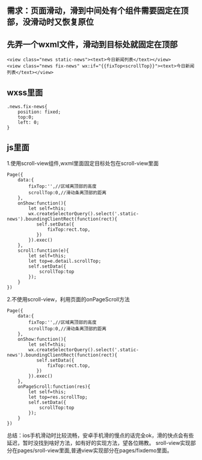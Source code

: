 **需求：页面滑动，滑到中间处有个组件需要固定在顶部，没滑动时又恢复原位**
----------
## 先弄一个wxml文件，滑动到目标处就固定在顶部 ##

```
<view class="news static-news"><text>今日新闻列表</text></view>
<view class="news fix-news" wx:if="{{fixTop<scrollTop}}"><text>今日新闻列表</text></view>
```
## wxss里面 ##

```
.news.fix-news{
    position: fixed;
    top:0;
    left: 0;
}
```
## js里面 ##

1.使用scroll-view组件,wxml里面固定目标处包在scroll-view里面

```
Page({
    data:{
        fixTop:'',//区域离顶部的高度
        scrollTop:0,//滑动条离顶部的距离
    },
    onShow:function(){
        let self=this;
        wx.createSelectorQuery().select('.static-news').boundingClientRect(function(rect){
           self.setData({
               fixTop:rect.top,
           })
        }).exec()
    },
    scroll:function(e){
        let self=this;
        let top=e.detail.scrollTop;
        self.setData({
            scrollTop:top
        });
    }
})
```
2.不使用scroll-view，利用页面的onPageScroll方法

```
Page({
    data:{
        fixTop:'',//区域离顶部的高度
        scrollTop:0,//滑动条离顶部的距离
    },
    onShow:function(){
        let self=this;
        wx.createSelectorQuery().select('.static-news').boundingClientRect(function(rect){
           self.setData({
               fixTop:rect.top,
           })
        }).exec()
    },
    onPageScroll:function(res){
        let self=this;
        let top=res.scrollTop;
        self.setData({
            scrollTop:top
        });
    }
})
```
总结：ios手机滑动时比较流畅，安卓手机滑的慢点的话完全ok，滑的快点会有些延迟，暂时没找到啥好方法，如有好的实现方法，望各位赐教。
sroll-view实现部分在pages/sroll-view里面,普通view实现部分在pages/fixdemo里面。
